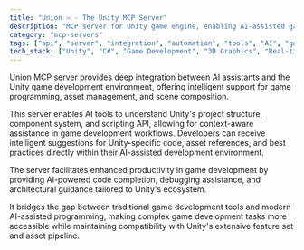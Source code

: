 ```yaml
---
title: "Union ♾️ - The Unity MCP Server"
description: "MCP server for Unity game engine, enabling AI-assisted game development and real-time engine integration."
category: "mcp-servers"
tags: ["api", "server", "integration", "automation", "tools", "AI", "game programming", "asset management", "scene composition", "code completion", "debugging"]
tech_stack: ["Unity", "C#", "Game Development", "3D Graphics", "Real-time Engine", "AI Tools"]
---
```


Union MCP server provides deep integration between AI assistants and the Unity game development environment, offering intelligent support for game programming, asset management, and scene composition. 

This server enables AI tools to understand Unity's project structure, component system, and scripting API, allowing for context-aware assistance in game development workflows. Developers can receive intelligent suggestions for Unity-specific code, asset references, and best practices directly within their AI-assisted development environment.

The server facilitates enhanced productivity in game development by providing AI-powered code completion, debugging assistance, and architectural guidance tailored to Unity's ecosystem. 

It bridges the gap between traditional game development tools and modern AI-assisted programming, making complex game development tasks more accessible while maintaining compatibility with Unity's extensive feature set and asset pipeline.